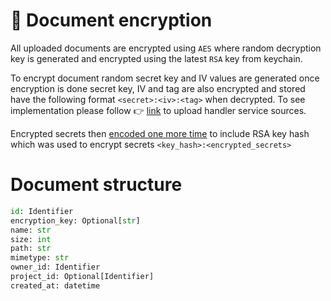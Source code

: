 # 🔐 Document encryption

All uploaded documents are encrypted using `AES` where random decryption
key is generated and encrypted using the latest `RSA` key from keychain.

To encrypt document random secret key and IV values are generated
once encryption is done secret key, IV and tag are also encrypted and
stored have the following format `<secret>:<iv>:<tag>` when decrypted.
To see implementation please follow 👉 [link](https://github.com/lbrty/observer/blob/main/observer/services/uploads.py#L47) to upload handler service sources.

Encrypted secrets then [encoded one more time](https://github.com/lbrty/observer/blob/main/observer/services/uploads.py#L63) to include RSA key hash which was
used to encrypt secrets `<key_hash>:<encrypted_secrets>`

# Document structure

```py
id: Identifier
encryption_key: Optional[str]
name: str
size: int
path: str
mimetype: str
owner_id: Identifier
project_id: Optional[Identifier]
created_at: datetime
```
